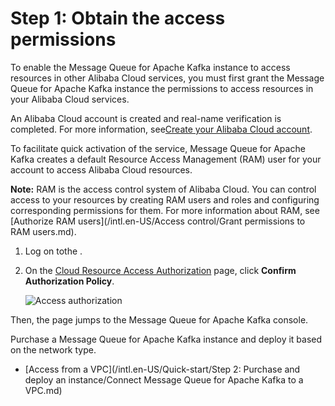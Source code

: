 # Step 1: Obtain the access permissions

To enable the Message Queue for Apache Kafka instance to access resources in other Alibaba Cloud services, you must first grant the Message Queue for Apache Kafka instance the permissions to access resources in your Alibaba Cloud services.

An Alibaba Cloud account is created and real-name verification is completed. For more information, see[Create your Alibaba Cloud account](https://account.alibabacloud.com/register/intl_register.htm).

To facilitate quick activation of the service, Message Queue for Apache Kafka creates a default Resource Access Management \(RAM\) user for your account to access Alibaba Cloud resources.

**Note:** RAM is the access control system of Alibaba Cloud. You can control access to your resources by creating RAM users and roles and configuring corresponding permissions for them. For more information about RAM, see [Authorize RAM users](/intl.en-US/Access control/Grant permissions to RAM users.md).

1.  Log on tothe .

2.  On the [Cloud Resource Access Authorization](https://ram.console.aliyun.com/#/role/authorize?request=%7B%22Requests%22%3A%20%7B%22request1%22%3A%20%7B%22RoleName%22%3A%20%22AliyunKafkaDefaultRole%22%2C%20%22TemplateId%22%3A%20%22DefaultRole%22%7D%7D%2C%20%22ReturnUrl%22%3A%20%22https%3A//kafka.console.aliyun.com/%22%2C%20%22Service%22%3A%20%22Kafka%22%7D) page, click **Confirm Authorization Policy**.

    ![Access authorization](https://static-aliyun-doc.oss-cn-hangzhou.aliyuncs.com/assets/img/en-US/4515504061/p120788.png)


Then, the page jumps to the Message Queue for Apache Kafka console.

Purchase a Message Queue for Apache Kafka instance and deploy it based on the network type.

-   [Access from a VPC](/intl.en-US/Quick-start/Step 2: Purchase and deploy an instance/Connect Message Queue for Apache Kafka to a VPC.md)

